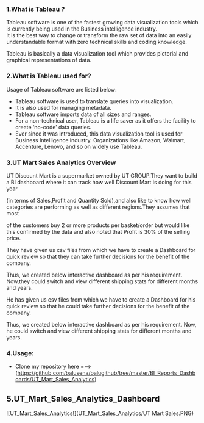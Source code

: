 ### 1.What is Tableau ?  

Tableau software is one of the fastest growing data visualization tools which is currently being used in the Business intelligence industry.  
It is the best way to change or transform the raw set of data into an easily understandable format with zero technical skills and coding knowledge.   

Tableau is basically a data visualization tool which provides pictorial and graphical representations of data.

### 2.What is Tableau used for?  

Usage of Tableau software are listed below:

- Tableau software is used to translate queries into visualization.  
- It is also used for managing metadata.  
- Tableau software imports data of all sizes and ranges.  
- For a non-technical user, Tableau is a life saver as it offers the facility to create ‘no-code’ data queries.  
- Ever since it was introduced, this data visualization tool is used for Business Intelligence industry. Organizations like Amazon, Walmart, Accenture, Lenovo, and so on widely use Tableau.  


### 3.UT Mart Sales Analytics Overview 

UT Discount Mart is a supermarket owned by UT GROUP.They want to build a BI dashboard where it can track how well Discount Mart is doing for
this year 

(in terms of Sales,Profit and Quantity Sold),and also like to know how well categories are performing as well as different regions.They assumes that most

of the customers buy 2 or more products per basket/order but would like this confirmed by the data and also noted that Profit is 30% of the selling price.

They have given us csv files from which we have to create a Dashboard for quick review so that they can take further decisions for the benefit of the company.

Thus, we created below interactive dashboard as per his requirement. Now,they could switch and view different shipping stats for different months and years.

He has given us csv files from which we have to create a Dashboard for his quick review so that he could take further decisions for the benefit of the company.

Thus, we created below interactive dashboard as per his requirement. Now, he could switch and view different shipping stats for different months and years.   


### 4.Usage:

- Clone my repository here ===> (https://github.com/balusena/balugithub/tree/master/BI_Reports_Dashboards/UT_Mart_Sales_Analytics) 


##  5.UT_Mart_Sales_Analytics_Dashboard

![UT_Mart_Sales_Analytics!](UT_Mart_Sales_Analytics/UT Mart Sales.PNG)




